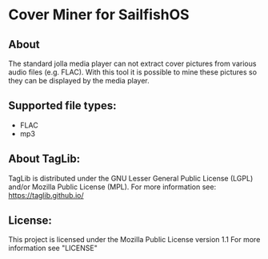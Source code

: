 Cover Miner for SailfishOS
==========================

About
-----
The standard jolla media player can not extract cover pictures from various audio files (e.g. FLAC). 
With this tool it is possible to mine these pictures so they can be displayed by the media player.

Supported file types:
---------------------
 * FLAC
 * mp3

About TagLib:
-------------
TagLib is distributed under the GNU Lesser General Public License (LGPL) and/or Mozilla Public License (MPL).
For more information see: https://taglib.github.io/

License:
--------

This project is licensed under the Mozilla Public License version 1.1
For more information see "LICENSE"
